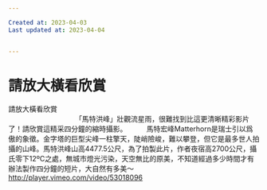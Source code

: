 ```yaml
---

Created at: 2023-04-03
Last updated at: 2023-04-04


---
```


# 請放大橫看欣賞


請放大橫看欣賞                                                                                                                                         
「馬特洪峰」壯觀流星雨，很難找到比這更清晰精彩影片了！請欣賞這精采四分鐘的縮時攝影。          馬特宏峰Matterhorn是瑞士引以爲傲的象徵。金字塔的巨型尖峰一柱擎天，陡峭險峻，難以攀登，但它是最多世人拍攝的山峰。馬特洪峰山高4477.5公尺，為了拍製此片，作者夜宿高2700公尺，攝氏零下12ºC之處，無城市燈光污染，天空無比的原美，不知道經過多少時間才有辦法製作四分鐘的短片，大自然有多美～
http://player.vimeo.com/video/53018096

